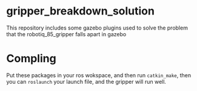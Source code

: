 # gripper_breakdown_solution
This repository includes some gazebo plugins used to solve the problem that the robotiq_85_gripper falls apart in gazebo

# Compling
 Put these packages in your ros wokspace, and then run `catkin_make`, then you can `roslaunch` your launch file, and the gripper will run well.
